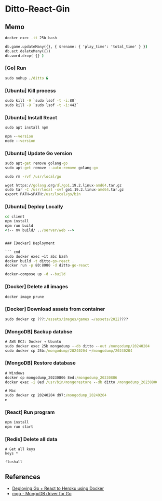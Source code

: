 # Ditto-React-Gin

## Memo

``` cmd
docker exec -it 25b bash

db.game.updateMany({}, { $rename: { 'play_time': 'total_time' } })
db.act.deleteMany({})
db.word.drop( {} )
```

### [Go] Run

``` cmd
sudo nohup ./ditto &
```

### [Ubuntu] Kill process

``` cmd
sudo kill -9 `sudo lsof -t -i:80`
sudo kill -9 `sudo lsof -t -i:443`
```

### [Ubuntu] Install React

``` cmd
sudo apt install npm

npm --version
node --version
```

### [Ubuntu] Update Go version

``` cmd
sudo apt-get remove golang-go
sudo apt-get remove --auto-remove golang-go

sudo rm -rvf /usr/local/go

wget https://golang.org/dl/go1.19.2.linux-amd64.tar.gz
sudo tar -C /usr/local -xvf go1.19.2.linux-amd64.tar.gz
export PATH=$PATH:/usr/local/go/bin
```

### [Ubuntu] Deploy Locally

``` cmd
cd client
npm install
npm run build
<!-- mv build/ ../server/web -->


### [Docker] Deployment

``` cmd
sudo docker exec –it abc bash
docker build -t ditto-go-react .
docker run -p 80:8080 -d ditto-go-react

docker-compose up -d --build
```

### [Docker] Delete all images

``` cmd
docker image prune
```

### [Docker] Download assets from container

``` cmd
sudo docker cp ???:/assets/images/games ~/assets/2022????
```

### [MongoDB] Backup databse

``` cmd
# AWS EC2: Docker → Ubuntu
sudo docker exec 25b mongodump --db ditto --out /mongodump/20240204
sudo docker cp 25b:/mongodump/20240204 ~/mongodump/20240204
```

### [MongoDB] Restore database

``` cmd
# Windows
docker cp mongodump_20230806 8ed:/mongodump_20230806
docker exec -i 8ed /usr/bin/mongorestore --db ditto /mongodump_20230806/ditto

# Mac
sudo docker cp 20240204 d97:/mongodump_20240204
e
```

### [React] Run program

``` cmd
npm install
npm run start
```

### [Redis] Delete all data

``` redis-cli
# Get all keys
keys *

flushall
```

## References

- [Deploying Go + React to Heroku using Docker](https://levelup.gitconnected.com/deploying-go-react-to-heroku-using-docker-9844bf075228)
- [mgo - MongoDB driver for Go](https://github.com/go-mgo/mgo)
